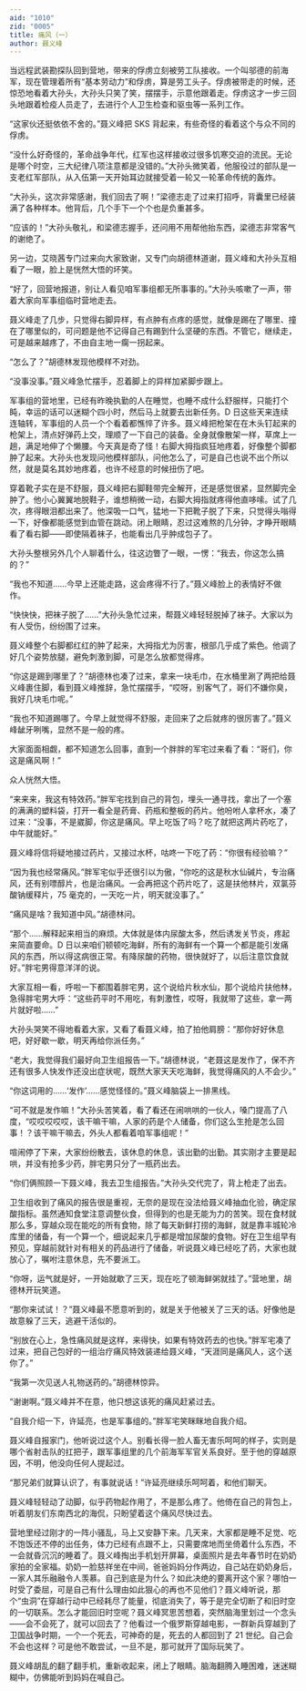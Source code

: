 ```yaml
---
aid: "1010"
zid: "0005"
title: 痛风（一）
author: 聂义峰
---
```


当远程武装勘探队回到营地，带来的俘虏立刻被劳工队接收。一个叫邬德的前海军，现在管理着所有“基本劳动力”和俘虏，算是劳工头子。俘虏被带走的时候，还惊恐地看着大孙头，大孙头只笑了笑，摆摆手，示意他跟着走。俘虏这才一步三回头地跟着检疫人员走了，去进行个人卫生检查和驱虫等一系列工作。

“这家伙还挺依依不舍的。”聂义峰把 SKS 背起来，有些奇怪的看着这个与众不同的俘虏。

“没什么好奇怪的，革命战争年代，红军也这样接收过很多饥寒交迫的流民。无论是哪个时空，三大纪律八项注意都是没错的。”大孙头微笑着，他服役过的部队是一支老红军部队，从入伍第一天开始耳边就接受着一轮又一轮革命传统的轰炸。

“大孙头，这次非常感谢，我们回去了啊！”梁德志走了过来打招呼，背囊里已经装满了各种样本。他背后，几个手下一个个也是负重甚多。

“应该的！”大孙头敬礼，和梁德志握手，还问用不用帮他抬东西，梁德志非常客气的谢绝了。

另一边，艾晓茜专门过来向大家致谢，又专门向胡德林道谢，聂义峰和大孙头互相看了一眼，脸上是恍然大悟的坏笑。

“好了，回营地报道，别让人看见咱军事组都无所事事的。”大孙头咳嗽了一声，带着大家向军事组临时营地走去。

聂义峰走了几步，只觉得右脚异样，有点肿有点疼的感觉，就像是踢在了哪里、撞在了哪里似的，可问题是他不记得自己有踢到什么坚硬的东西。不管它，继续走，可是越来越疼了，不由自主地一瘸一拐起来。

“怎么了？”胡德林发现他模样不对劲。

“没事没事。”聂义峰急忙摆手，忍着脚上的异样加紧脚步跟上。

军事组的营地里，已经有昨晚执勤的人在睡觉，也睡不成什么舒服样，只能打个盹，幸运的话可以迷糊个四小时，然后马上就要去出新任务。D 日这些天来连续连轴转，军事组的人员一个个看着都憔悴了许多。聂义峰把枪架在在木头钉起来的枪架上，清点好弹药上交，理顺了一下自己的装备。全身就像散架一样，草席上一趟，满足地伸了个懒腰。今天真是奇了怪！右脚大拇指疯狂地疼着，好像整个脚都肿了起来。大孙头也发现问他模样部队，问他怎么了，可是自己也说不出个所以然，就是莫名其妙地疼着，也许不经意的时候扭伤了吧。

穿着靴子实在是不舒服，聂义峰把右脚鞋带完全解开，还是感觉很紧，显然脚完全肿了。他小心翼翼地脱鞋子，谁想稍微一动，右脚大拇指就疼得他直哆嗦。试了几次，疼得眼泪都出来了。他深吸一口气，猛地一下把靴子脱了下来，只觉得头嗡得一下，好像都能感觉到血管在跳动。闭上眼睛，忍过这难熬的几分钟，才睁开眼睛看了看右脚——即使隔着袜子，也能看出几乎肿成包子了。

大孙头整根另外几个人聊着什么，往这边瞥了一眼，一愣：“我去，你这怎么搞的？”

“我也不知道……今早上还能走路，这会疼得不行了。”聂义峰脸上的表情好不做作。

“快快快，把袜子脱了……”大孙头急忙过来，帮聂义峰轻轻脱掉了袜子。大家以为有人受伤，纷纷围了过来。

聂义峰整个右脚都红红的肿了起来，大拇指尤为厉害，根部几乎成了紫色。他调了好几个姿势放腿，避免刺激到脚，可是怎么放都觉得疼。

“你这是踢到哪里了？”胡德林也凑了过来，拿来一块毛巾，在水桶里涮了两把给聂义峰裹住脚，看到聂义峰推辞，急忙摆摆手，“哎呀，别客气了，哥们不嫌你臭，我好几块毛巾呢。”

“我也不知道踢哪了。今早上就觉得不舒服，走回来了之后就疼的很厉害了。”聂义峰龇牙咧嘴，显然不是一般的疼。

大家面面相觑，都不知道怎么回事，直到一个胖胖的军宅过来看了看：“哥们，你这是痛风啊！”

众人恍然大悟。

“来来来，我这有特效药。”胖军宅找到自己的背包，埋头一通寻找，拿出了一个塞的满满的塑料袋，打开一看全是药膏、药瓶和整板的药片。他吩咐人拿杯水，凑了过来：“没事，不是崴脚，你这是痛风。早上吃饭了吗？吃了就把这两片药吃了，中午就能好。”

聂义峰将信将疑地接过药片，又接过水杯，咕咚一下吃了药：“你很有经验嘛？”

“因为我也经常痛风。”胖军宅似乎还很引以为傲，“你吃的这是秋水仙碱片，专治痛风，还有别嘌醇片，也是治痛风。一会再把这个药片吃了，这是扶他林片，双氯芬酸钠缓释片，75 毫克的，一天吃一片，明天就没事了。”

“痛风是啥？我知道中风。”胡德林问。

“那个……解释起来相当的麻烦。大体就是体内尿酸太多，然后诱发关节炎，疼起来简直要命。D 日以来咱们顿顿吃海鲜，所有的海鲜有一个算一个都是能引发痛风的东西，所以得这病很正常。有降尿酸的药物，很快就好了，以后注意饮食就好。”胖宅男得意洋洋的说。

大家互相一看，呼啦一下都围着胖宅男，这个说给片秋水仙，那个说给片扶他林，急得胖宅男大呼：“这些药平时不用吃，有刺激性，哎呀，我就带了这些，拿一两片就好啦……”

大孙头哭笑不得地看着大家，又看了看聂义峰，拍了拍他肩膀：“那你好好休息吧，好好歇一歇，明天再给你派任务。”

“老大，我觉得我们最好向卫生组报告一下。”胡德林说，“老聂这是发作了，保不齐还有很多人快发作还没出症状呢，既然大家天天吃海鲜，我觉得痛风的人不会少。”

“你这词用的……‘发作’……感觉怪怪的。”聂义峰脑袋上一排黑线。

“可不就是发作嘛！”大孙头苦笑着，看了看还在闹哄哄的一伙人，嗓门提高了八度，“哎哎哎哎哎，该干嘛干嘛，人家的药是个人储备，你们这么生抢是怎么回事！？该干嘛干嘛去，外头人都看着咱军事组呢！”

喧闹停了下来，大家纷纷散去，该休息的休息，该出勤的出勤。其实刚才主要是起哄，并没有抢多少药，胖宅男只分了一瓶药出去。

“你们俩照顾一下聂义峰，我去卫生组报告。”大孙头交代完了，背上枪走了出去。

卫生组收到了痛风的报告很是重视，无奈的是现在没法给聂义峰抽血化验，确定尿酸指标。虽然通知食堂注意调整伙食，但得到的也是无能为力的苦笑。现在食材就那么多，穿越众现在能吃的所有食物，除了每天新鲜打捞的海鲜，就是靠丰城轮冷库里的储备，有一个算一个，细说起来几乎都是增加尿酸的食物。好在卫生组早有预见，穿越前就针对有相关的药品进行了储备，听说聂义峰已经吃了药，大家也就放心了，嘱咐注意休息，先不要派工。

“你呀，运气就是好，一开始就歇了三天，现在吃了顿海鲜粥就挂了。”营地里，胡德林开玩笑道。

“那你来试试！？”聂义峰最不愿意听到的，就是关于他被关了三天的话。好像他是故意躲了三天，逃避干活似的。

“别放在心上，急性痛风就是这样，来得快，如果有特效药去的也快。”胖军宅凑了过来，把自己包好的一组治疗痛风特效装递给聂义峰，“天涯同是痛风人，这个送你了。”

“我第一次见送人礼物送药的。”胡德林惊异。

“谢谢啊。”聂义峰并不在意，他只想这该死的痛风赶紧过去。

“自我介绍一下，许延亮，也是军事组的。”胖军宅笑眯眯地自我介绍。

聂义峰自报家门，他听说过这个人。别看长得一脸人畜无害乐呵呵的样子，实则是哪个省射击队的扛把子，跟军事组里的几个前海军军官关系良好。至于他的穿越原因，不明，他没向任何人提起过。

“那兄弟们就算认识了，有事就说话！”许延亮继续乐呵呵着，和他们聊天。

聂义峰轻轻动了动脚，似乎药物起作用了，不是那么疼了。他倚在自己的背包上，听着朋友们东南西北的海侃，只盼望着这个痛风尽快过去。

营地里经过刚才的一阵小骚乱，马上又安静下来。几天来，大家都是睡不足觉、吃不饱饭还不停的出任务，体力已经有点跟不上，只需要席地而坐倚着什么东西，不一会就昏沉沉的睡着了。聂义峰掏出手机划开屏幕，桌面照片是去年春节时在奶奶家拍的全家福。奶奶一脸慈祥坐在中间，爸爸妈妈分作两边，自己站在奶奶身后，一家人其乐融融令人羡慕。自己到底是为什么？如此决绝的要离开这个家？哪怕一时受了委屈，可是自己有什么理由如此狠心的再也不见他们？聂义峰听说，那个“虫洞”在穿越行动中已经耗尽了能量，彻底消失了，等于是完全切断了和旧时空的一切联系。怎么才能回旧时空呢？聂义峰冥思苦想着，突然脑海里划过一个念头——会不会死了，就可以回去了？他看过一个俄罗斯穿越电影，一群新兵穿越到了卫国战争时期，一个一个死去，可神奇的是，死去的人都回到了 21 世纪。自己会不会也这样？可是他不敢尝试，一旦不是，那可就开了国际玩笑了。

聂义峰胡乱的翻了翻手机，重新收起来，闭上了眼睛。脑海翻腾入睡困难，迷迷糊糊中，仿佛能听到妈妈在喊自己。
